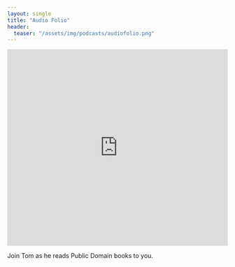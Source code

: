 ```yaml
---
layout: single
title: "Audio Folio"
header:
  teaser: "/assets/img/podcasts/audiofolio.png"
---
```


<iframe allow="autoplay *; encrypted-media *; fullscreen *" frameborder="0" height="450" style="width:100%;max-width:660px;overflow:hidden;background:transparent;" sandbox="allow-forms allow-popups allow-same-origin allow-scripts allow-storage-access-by-user-activation allow-top-navigation-by-user-activation" src="https://embed.podcasts.apple.com/gb/podcast/audio-folio/id1508994234"></iframe>

Join Tom as he reads Public Domain books to you.